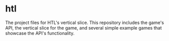 # htl
The project files for HTL's vertical slice.  This repository includes the game's API, the vertical slice for the game, and several simple example games that showcase the API's functionality.
